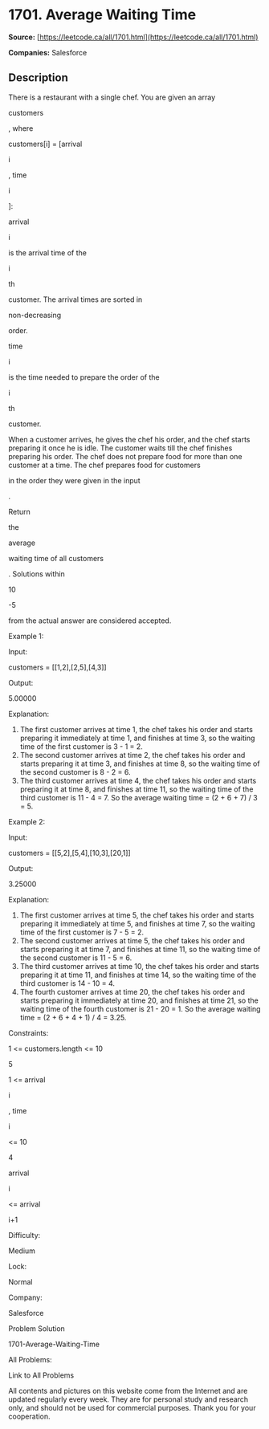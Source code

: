 # 1701. Average Waiting Time

**Source:** [https://leetcode.ca/all/1701.html](https://leetcode.ca/all/1701.html)

**Companies:** Salesforce

## Description

There is a restaurant with a single chef. You are given an array

customers

, where

customers[i] = [arrival

i

,
                time

i

]:

arrival

i

is the arrival time of the

i

th

customer. The arrival times are sorted in

non-decreasing

order.

time

i

is the time needed to prepare the order of the

i

th

customer.

When a customer arrives, he gives the chef his order, and the chef starts preparing
                it once he is idle. The customer waits till the chef finishes preparing his order.
                The chef does not prepare food for more than one customer at a time. The chef
                prepares food for customers

in the order they were given in the
                    input

.

Return

the

average

waiting time of all customers

. Solutions
                within

10

-5

from the actual answer are considered accepted.

Example 1:

Input:

customers = [[1,2],[2,5],[4,3]]

Output:

5.00000

Explanation:

1) The first customer arrives at time 1, the chef takes his order and starts preparing it immediately at time 1, and finishes at time 3, so the waiting time of the first customer is 3 - 1 = 2.
2) The second customer arrives at time 2, the chef takes his order and starts preparing it at time 3, and finishes at time 8, so the waiting time of the second customer is 8 - 2 = 6.
3) The third customer arrives at time 4, the chef takes his order and starts preparing it at time 8, and finishes at time 11, so the waiting time of the third customer is 11 - 4 = 7.
So the average waiting time = (2 + 6 + 7) / 3 = 5.

Example 2:

Input:

customers = [[5,2],[5,4],[10,3],[20,1]]

Output:

3.25000

Explanation:

1) The first customer arrives at time 5, the chef takes his order and starts preparing it immediately at time 5, and finishes at time 7, so the waiting time of the first customer is 7 - 5 = 2.
2) The second customer arrives at time 5, the chef takes his order and starts preparing it at time 7, and finishes at time 11, so the waiting time of the second customer is 11 - 5 = 6.
3) The third customer arrives at time 10, the chef takes his order and starts preparing it at time 11, and finishes at time 14, so the waiting time of the third customer is 14 - 10 = 4.
4) The fourth customer arrives at time 20, the chef takes his order and starts preparing it immediately at time 20, and finishes at time 21, so the waiting time of the fourth customer is 21 - 20 = 1.
So the average waiting time = (2 + 6 + 4 + 1) / 4 = 3.25.

Constraints:

1 <= customers.length <= 10

5

1 <= arrival

i

, time

i

<= 10

4

arrival

i

<= arrival

i+1

Difficulty:

Medium

Lock:

Normal

Company:

Salesforce

Problem Solution

1701-Average-Waiting-Time

All Problems:

Link to All Problems

All contents and pictures on this website come from the Internet and are updated regularly every week. They are for personal study and research only, and should not be used for commercial purposes. Thank you for your cooperation.


